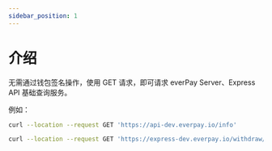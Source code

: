 ```yaml
---
sidebar_position: 1
---
```


# 介绍

无需通过钱包签名操作，使用 GET 请求，即可请求 everPay Server、Express API 基础查询服务。

例如：

```bash
curl --location --request GET 'https://api-dev.everpay.io/info'

curl --location --request GET 'https://express-dev.everpay.io/withdraw/info'
```

